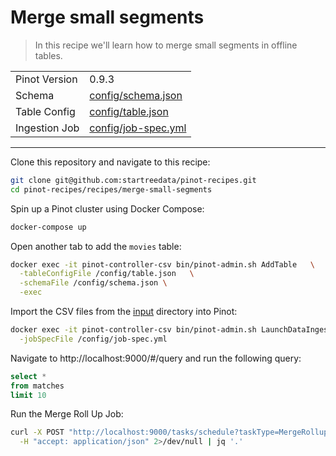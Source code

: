 # Merge small segments

> In this recipe we'll learn how to merge small segments in offline tables.

<table>
  <tr>
    <td>Pinot Version</td>
    <td>0.9.3</td>
  </tr>
  <tr>
    <td>Schema</td>
    <td><a href="config/schema.json">config/schema.json</a></td>
  </tr>
    <tr>
    <td>Table Config</td>
    <td><a href="config/table.json">config/table.json</a></td>
  </tr>
      <tr>
    <td>Ingestion Job</td>
    <td><a href="config/job-spec.yml">config/job-spec.yml</a></td>
  </tr>
</table>

***

Clone this repository and navigate to this recipe:

```bash
git clone git@github.com:startreedata/pinot-recipes.git
cd pinot-recipes/recipes/merge-small-segments
```

Spin up a Pinot cluster using Docker Compose:

```bash
docker-compose up
```

Open another tab to add the `movies` table:

```bash
docker exec -it pinot-controller-csv bin/pinot-admin.sh AddTable   \
  -tableConfigFile /config/table.json   \
  -schemaFile /config/schema.json \
  -exec
```

Import the CSV files from the [input](input) directory into Pinot:

```bash
docker exec -it pinot-controller-csv bin/pinot-admin.sh LaunchDataIngestionJob \
  -jobSpecFile /config/job-spec.yml
```

Navigate to http://localhost:9000/#/query and run the following query:

```sql
select * 
from matches 
limit 10
```

Run the Merge Roll Up Job:

```bash
curl -X POST "http://localhost:9000/tasks/schedule?taskType=MergeRollupTask&tableName=matches_OFFLINE" \
  -H "accept: application/json" 2>/dev/null | jq '.'
```
